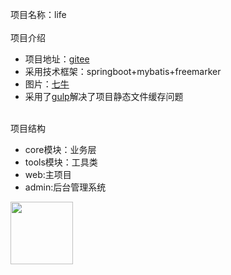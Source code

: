 
项目名称：life
<br/>
<br/>项目介绍
- 项目地址：[gitee](https://gitee.com/kzr/live/tree/dev/)
- 采用技术框架：springboot+mybatis+freemarker
- 图片：[七牛](https://www.qiniu.com/)
- 采用了[gulp](https://my.oschina.net/kezhen/blog/1058060)解决了项目静态文件缓存问题

<br/>项目结构

- core模块：业务层
- tools模块：工具类
- web:主项目
- admin:后台管理系统

<img src="http://ob2dt6f5q.bkt.clouddn.com/x1.jpg" width="100"/>







